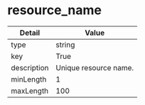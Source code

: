 # resource_name
| Detail | Value |
| ------ | ----- |
| type | string |
| key | True |
| description | Unique resource name. |
| minLength | 1 |
| maxLength | 100 |
